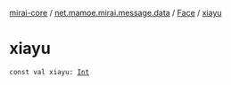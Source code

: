 [mirai-core](../../index.md) / [net.mamoe.mirai.message.data](../index.md) / [Face](index.md) / [xiayu](./xiayu.md)

# xiayu

`const val xiayu: `[`Int`](https://kotlinlang.org/api/latest/jvm/stdlib/kotlin/-int/index.html)